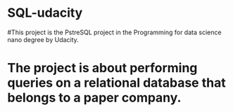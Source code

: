 # SQL-udacity
#This project is the PstreSQL project in the Programming for data science nano degree by Udacity. 
# The project is about performing queries on a relational database that belongs to a paper company.